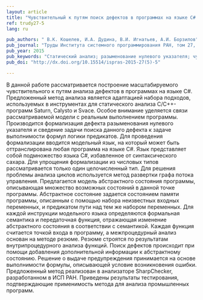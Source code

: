 ```yaml
---
layout: article
title: "Чувствительный к путям поиск дефектов в программах на языке C# на примере разыменования нулевого указателя"
ref: trudy27-5
lang: ru

pub_authors: " В.К. Кошелев, И.А. Дудина, В.И. Игнатьев, А.И. Борзилов"
pub_journal: "Труды Института системного программирования РАН, том 27, вып. 5, 2015, стр. 59-86."
pub_year: 2015
pub_keywords: "Статический анализ; разыменование нулевого указателя; чувствительность к путям; резюме функции; поиск дефектов"
pub_doi: "http://dx.doi.org/10.15514/ispras-2015-27(5)-5"

---
```


В данной работе рассматривается построение масштабируемого чувствительного к путям анализа дефектов в программах на языке C#. Предложенный метод анализа является адаптацией набора подходов, используемых в инструментах для статического анализа C/C++-программ Saturn, Calysto и Svace. Особое внимание уделяется связи рассматриваемой модели с реальным выполнением программы. Производится формализация дефекта разыменования нулевого указателя и сведение задачи поиска данного дефекта к
задаче выполнимости формул логики предикатов. Для проведения формализации вводится модельный язык, на который может быть оттранслирована любая программа на языке С#. Язык представляет собой подмножество языка C#, избавленное от синтаксического сахара. Для упрощения формализации из числовых типов рассматривается только один целочисленный тип. Для решения проблемы анализа циклов используется метод развертки графа потока управления. Предлагается модель абстрактного состояния
программы, описывающая множество возможных состояний в данной точке программы. Абстрактное состояние задается состоянием памяти программы, описанным с помощью набора неизвестных входных переменных, и предикатом пути над тем же набором переменных. Для каждой инструкции модельного языка определяются формальная семантика и передаточная функция, отражающая изменение абстрактного состояния в соответствии с семантикой. Каждая функция считается точкой входа в программу, а
межпроцедурный анализ основан на методе резюме. Резюме строятся по результатам внутрипроцедурного анализа функций. Поиск дефектов происходит при помощи добавления дополнительной информации к абстрактному состоянию. Решение о выдаче предупреждения принимается на основе выполнимости формулы, описывающей условие возникновения ошибки. Предложенный метод реализован в анализаторе SharpChecker, разработанном в ИСП РАН. Приведены результаты тестирования, подтверждающие применимость метода для
анализа промышленных программ.
